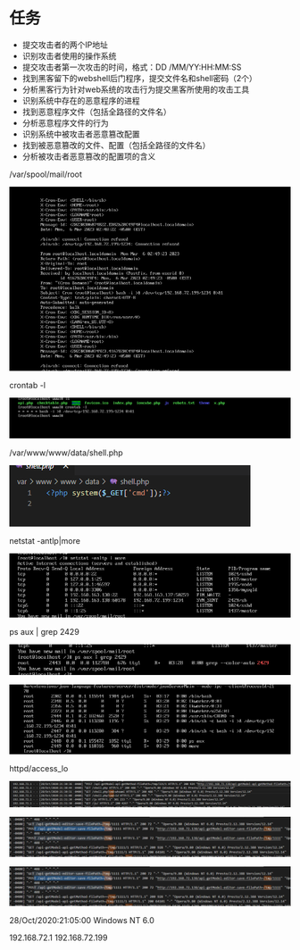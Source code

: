 # 任务

- 提交攻击者的两个IP地址
- 识别攻击者使用的操作系统
- 提交攻击者第一次攻击的时间，格式：DD /MM/YY:HH:MM:SS
- 找到黑客留下的webshell后门程序，提交文件名和shell密码（2个）
- 分析黑客行为针对web系统的攻击行为提交黑客所使用的攻击工具
- 识别系统中存在的恶意程序的进程
- 找到恶意程序文件（包括全路径的文件名）
- 分析恶意程序文件的行为
- 识别系统中被攻击者恶意篡改配置
- 找到被恶意篡改的文件、配置（包括全路径的文件名）
- 分析被攻击者恶意篡改的配置项的含义


/var/spool/mail/root

![](attachments/Pasted%20image%2020230306155622.png)

crontab -l 

![](attachments/Pasted%20image%2020230306160032.png)

/var/www/www/data/shell.php

![](attachments/Pasted%20image%2020230306161635.png)


netstat -antlp|more

![](attachments/Pasted%20image%2020230306162814.png)

ps aux | grep 2429

![](attachments/Pasted%20image%2020230306162855.png)

![](attachments/Pasted%20image%2020230306163032.png)

httpd/access_lo

![](attachments/Pasted%20image%2020230306164456.png)

![](attachments/Pasted%20image%2020230306164616.png)

![](attachments/Pasted%20image%2020230306164839.png)

28/Oct/2020:21:05:00
Windows NT 6.0

192.168.72.1    192.168.72.199